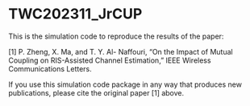 # TWC202311_JrCUP

This is the simulation code to reproduce the results of the paper:

[1] P. Zheng, X. Ma, and T. Y. Al- Naffouri, “On the Impact of Mutual Coupling on RIS-Assisted Channel Estimation,” IEEE Wireless Communications Letters. 

If you use this simulation code package in any way that produces new publications, please cite the original paper [1] above. 
